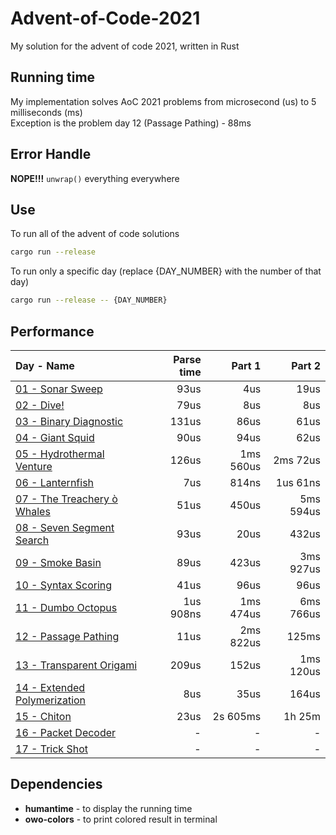# Advent-of-Code-2021
My solution for the advent of code 2021, written in Rust

## Running time
My implementation solves AoC 2021 problems from microsecond (us) to 5 milliseconds (ms)<br>
Exception is the problem day 12 (Passage Pathing) - 88ms

## Error Handle
**NOPE!!!** `unwrap()` everything everywhere

## Use
To run all of the advent of code solutions
```sh
cargo run --release
```
To run only a specific day (replace {DAY_NUMBER} with the number of that day)
```sh
cargo run --release -- {DAY_NUMBER}
```

## Performance

| Day - Name | Parse time | Part 1 | Part 2 |
| :--------- | ---------: | -----: | -----: |
| [01 - Sonar Sweep](https://adventofcode.com/2021/day/1) | 93us | 4us | 19us |
| [02 - Dive!](https://adventofcode.com/2021/day/2) | 79us | 8us | 8us |
| [03 - Binary Diagnostic](https://adventofcode.com/2021/day/3) | 131us | 86us | 61us |
| [04 - Giant Squid](https://adventofcode.com/2021/day/4) | 90us | 94us | 62us |
| [05 - Hydrothermal Venture](https://adventofcode.com/2021/day/5) | 126us | 1ms 560us | 2ms 72us |
| [06 - Lanternfish](https://adventofcode.com/2021/day/6) | 7us | 814ns | 1us 61ns |
| [07 - The Treachery ò Whales](https://adventofcode.com/2021/day/7) | 51us | 450us | 5ms 594us |
| [08 - Seven Segment Search](https://adventofcode.com/2021/day/8) | 93us | 20us | 432us |
| [09 - Smoke Basin](https://adventofcode.com/2021/day/9) | 89us | 423us | 3ms 927us |
| [10 - Syntax Scoring](https://adventofcode.com/2021/day/10) | 41us | 96us | 96us |
| [11 - Dumbo Octopus](https://adventofcode.com/2021/day/11) | 1us 908ns | 1ms 474us | 6ms 766us |
| [12 - Passage Pathing](https://adventofcode.com/2021/day/12) | 11us | 2ms 822us | 125ms |
| [13 - Transparent Origami](https://adventofcode.com/2021/day/13) | 209us | 152us | 1ms 120us |
| [14 - Extended Polymerization](https://adventofcode.com/2021/day/14) | 8us | 35us | 164us |
| [15 - Chiton](https://adventofcode.com/2021/day/15) | 23us | 2s 605ms | 1h 25m |
| [16 - Packet Decoder](https://adventofcode.com/2021/day/16) | - | - | - |
| [17 - Trick Shot](https://adventofcode.com/2021/day/17) | - | - | - |

## Dependencies
- **humantime** - to display the running time
- **owo-colors** - to print colored result in terminal